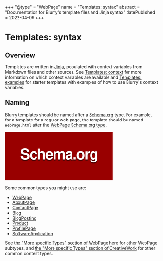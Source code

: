 +++
"@type" = "WebPage"
name = "Templates: syntax"
abstract = "Documentation for Blurry's template files and Jinja syntax"
datePublished = 2022-04-09
+++

# Templates: syntax

## Overview

Templates are written in [Jinja](https://jinja.palletsprojects.com/), populated with context variables from Markdown files and other sources.
See [Templates: context](./context.md) for more information on which context variables are available and [Templates: examples](./examples.md) for starter templates with examples of how to use Blurry's context variables.

## Naming

Blurry templates should be named after a [Schema.org](https://schema.org/) type.
For example, for a template for a regular web page, the template should be named `WebPage.html` after the [WebPage Schema.org type](https://schema.org/WebPage).

![Schema.org logo](../images/schema.org-logo.png)

Some common types you might use are:

* [WebPage](https://schema.org/WebPage)
* [AboutPage](https://schema.org/AboutPage)
* [ContactPage](https://schema.org/ContactPage)
* [Blog](https://schema.org/Blog)
* [BlogPosting](https://schema.org/BlogPosting)
* [Product](https://schema.org/Product)
* [ProfilePage](https://schema.org/ProfilePage)
* [SoftwareApplication](https://schema.org/SoftwareApplication)

See [the "More specific Types" section of WebPage](https://schema.org/WebPage#subtypes) here for other WebPage subtypes, and [the "More specific Types" section of CreativeWork](https://schema.org/CreativeWork#subtypes) for other common content types.
